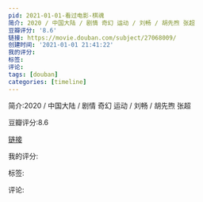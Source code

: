 ```yaml
---
pid: 2021-01-01-看过电影-棋魂
简介: 2020 / 中国大陆 / 剧情 奇幻 运动 / 刘畅 / 胡先煦 张超
豆瓣评分: '8.6'
链接: https://movie.douban.com/subject/27068009/
创建时间: '2021-01-01 21:41:22'
我的评分:
标签:
评论:
tags: [douban]
categories: [timeline]
---
```

简介:2020 / 中国大陆 / 剧情 奇幻 运动 / 刘畅 / 胡先煦 张超

豆瓣评分:8.6

[链接](https://movie.douban.com/subject/27068009/)

我的评分:

标签:

评论:

